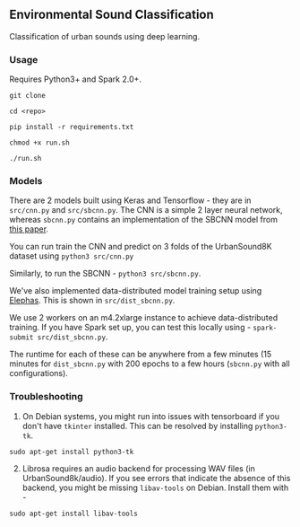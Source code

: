 
## Environmental Sound Classification

Classification of urban sounds using deep learning.

### Usage

Requires Python3+ and Spark 2.0+.

`git clone `

` cd <repo> `

`pip install -r requirements.txt`

`chmod +x run.sh`

`./run.sh`


### Models

There are 2 models built using Keras and Tensorflow - they are in `src/cnn.py` and `src/sbcnn.py`.
The CNN is a simple 2 layer neural network, whereas `sbcnn.py` contains an implementation of the SBCNN model from
[this paper](https://arxiv.org/pdf/1608.04363.pdf).

You can run train the CNN and predict on 3 folds of the UrbanSound8K dataset using `python3 src/cnn.py`

Similarly, to run the SBCNN - `python3 src/sbcnn.py`.

We've also implemented data-distributed model training setup using [Elephas](https://github.com/maxpumperla/elephas).
This is shown in `src/dist_sbcnn.py`.

We use 2 workers on an m4.2xlarge instance to achieve data-distributed training. If you have Spark set up,
you can test this locally using - `spark-submit src/dist_sbcnn.py`.

The runtime for each of these can be anywhere from a few minutes (15 minutes for `dist_sbcnn.py` with
200 epochs to a few hours (`sbcnn.py` with all configurations).

### Troubleshooting

1. On Debian systems, you might run into issues with tensorboard if you don't have `tkinter` installed.
This can be resolved by installing `python3-tk`.

`sudo apt-get install python3-tk`

2. Librosa requires an audio backend for processing WAV files (in UrbanSound8k/audio). If you see errors
that indicate the absence of this backend, you might be missing `libav-tools` on Debian. Install them with -

`sudo apt-get install libav-tools`


